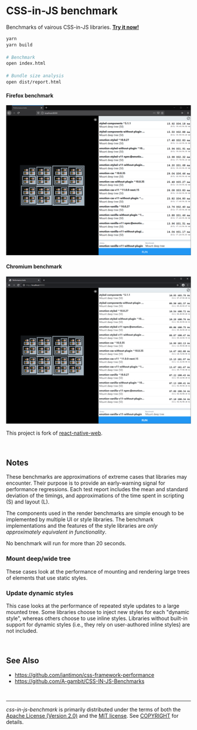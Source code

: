 CSS-in-JS benchmark
========
Benchmarks of vairous CSS-in-JS libraries. **[Try it now!]**

```bash
yarn
yarn build

# Benchmark
open index.html

# Bundle size analysis
open dist/report.html
```

#### Firefox benchmark
![Firefox benchmark result]

#### Chromium benchmark
![Chromium benchmark result]

This project is fork of [react-native-web].

&nbsp;

## Notes

These benchmarks are approximations of extreme cases that libraries may
encounter. Their purpose is to provide an early-warning signal for performance
regressions. Each test report includes the mean and standard deviation of the
timings, and approximations of the time spent in scripting (S) and layout (L).

The components used in the render benchmarks are simple enough to be
implemented by multiple UI or style libraries. The benchmark implementations
and the features of the style libraries are _only approximately equivalent in
functionality_.

No benchmark will run for more than 20 seconds.

### Mount deep/wide tree

These cases look at the performance of mounting and rendering large trees of
elements that use static styles.

### Update dynamic styles

This case looks at the performance of repeated style updates to a large mounted
tree. Some libraries choose to inject new styles for each "dynamic style",
whereas others choose to use inline styles. Libraries without built-in support
for dynamic styles (i.e., they rely on user-authored inline styles) are not
included.

&nbsp;

## See Also
- https://github.com/jantimon/css-framework-performance
- https://github.com/A-gambit/CSS-IN-JS-Benchmarks

&nbsp;

--------
*css-in-js-benchmark* is primarily distributed under the terms of both the
[Apache License (Version 2.0)] and the [MIT license]. See [COPYRIGHT] for
details.

[Try it now!]: https://simnalamburt.github.io/css-in-js-benchmark/
[Firefox benchmark result]: https://raw.githubusercontent.com/simnalamburt/i/master/css-in-js-benchmark/sample.png
[Chromium benchmark result]: https://raw.githubusercontent.com/simnalamburt/i/master/css-in-js-benchmark/sample-chromium.png
[react-native-web]: https://github.com/necolas/react-native-web

[MIT license]: LICENSE-MIT
[Apache License (Version 2.0)]: LICENSE-APACHE
[COPYRIGHT]: COPYRIGHT
